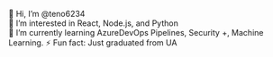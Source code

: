 👋 Hi, I’m @teno6234  
👀 I’m interested in React, Node.js, and Python  
🌱 I’m currently learning AzureDevOps Pipelines, Security +, Machine Learning. 
⚡ Fun fact: Just graduated from UA

